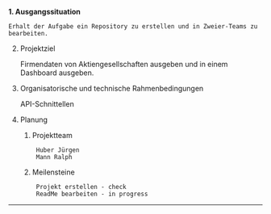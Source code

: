 <b>1. Ausgangssituation</b>

    Erhalt der Aufgabe ein Repository zu erstellen und in Zweier-Teams zu bearbeiten.

		
2. Projektziel

    Firmendaten von Aktiengesellschaften ausgeben und in einem Dashboard ausgeben.
		
3. Organisatorische und technische Rahmenbedingungen

      API-Schnittellen
   
         
4. Planung

		
	1. Projektteam

    		Huber Jürgen
    		Mann Ralph
			

	2. Meilensteine

    		Projekt erstellen - check
    		ReadMe bearbeiten - in progress
---------------------------------------------------------------------

